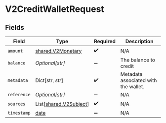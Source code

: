 # V2CreditWalletRequest


## Fields

| Field                                                                | Type                                                                 | Required                                                             | Description                                                          |
| -------------------------------------------------------------------- | -------------------------------------------------------------------- | -------------------------------------------------------------------- | -------------------------------------------------------------------- |
| `amount`                                                             | [shared.V2Monetary](../../models/shared/v2monetary.md)               | :heavy_check_mark:                                                   | N/A                                                                  |
| `balance`                                                            | *Optional[str]*                                                      | :heavy_minus_sign:                                                   | The balance to credit                                                |
| `metadata`                                                           | Dict[str, *str*]                                                     | :heavy_check_mark:                                                   | Metadata associated with the wallet.                                 |
| `reference`                                                          | *Optional[str]*                                                      | :heavy_minus_sign:                                                   | N/A                                                                  |
| `sources`                                                            | List[[shared.V2Subject](../../models/shared/v2subject.md)]           | :heavy_check_mark:                                                   | N/A                                                                  |
| `timestamp`                                                          | [date](https://docs.python.org/3/library/datetime.html#date-objects) | :heavy_minus_sign:                                                   | N/A                                                                  |